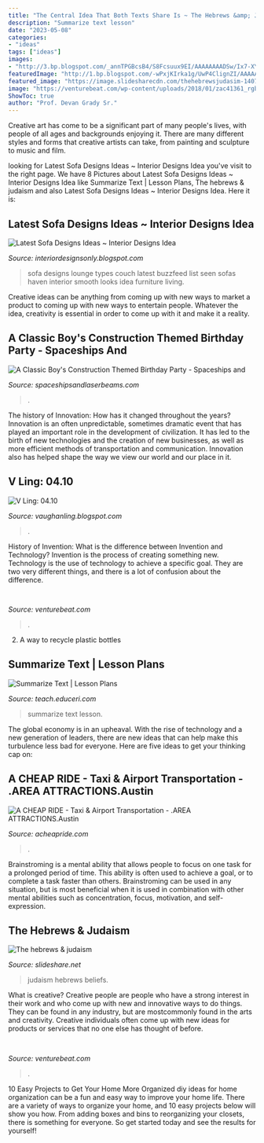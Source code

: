 ```yaml
---
title: "The Central Idea That Both Texts Share Is ~ The Hebrews &amp; Judaism"
description: "Summarize text lesson"
date: "2023-05-08"
categories:
- "ideas"
tags: ["ideas"]
images:
- "http://3.bp.blogspot.com/_annTPGBcsB4/S8Fcsuux9EI/AAAAAAAADSw/Ix7-XYs_jes/s400/190259181KcJVkV_fs.jpg"
featuredImage: "http://1.bp.blogspot.com/-wPxjKIrka1g/UwP4ClignZI/AAAAAAAAAAk/Cy9JR5jfiD8/s1600/Sofa-Bigfoot-Best-Sofa-for-Lounge.png"
featured_image: "https://image.slidesharecdn.com/thehebrewsjudasim-140714183707-phpapp02/95/the-hebrews-judaism-18-638.jpg?cb=1405363081"
image: "https://venturebeat.com/wp-content/uploads/2018/01/zac41361_rgb.jpg?w=800"
ShowToc: true
author: "Prof. Devan Grady Sr."
---
```



Creative art has come to be a significant part of many people's lives, with people of all ages and backgrounds enjoying it. There are many different styles and forms that creative artists can take, from painting and sculpture to music and film.

	

		
looking for Latest Sofa Designs Ideas ~ Interior Designs Idea you've visit to the right page. We have 8 Pictures about Latest Sofa Designs Ideas ~ Interior Designs Idea like Summarize Text | Lesson Plans, The hebrews &amp; judaism and also Latest Sofa Designs Ideas ~ Interior Designs Idea. Here it is:
		
    
## Latest Sofa Designs Ideas ~ Interior Designs Idea

<img loading=lazy src="http://1.bp.blogspot.com/-wPxjKIrka1g/UwP4ClignZI/AAAAAAAAAAk/Cy9JR5jfiD8/s1600/Sofa-Bigfoot-Best-Sofa-for-Lounge.png" onerror="this.onerror=null;this.src='https://tse1.mm.bing.net/th?id=OIP.BAlPF_L22Br7abDzAn82_wHaFS&amp;pid=15.1';" alt="Latest Sofa Designs Ideas ~ Interior Designs Idea">

_Source: interiordesignsonly.blogspot.com_

>sofa designs lounge types couch latest buzzfeed list seen sofas haven interior smooth looks idea furniture living. 

	

Creative ideas can be anything from coming up with new ways to market a product to coming up with new ways to entertain people. Whatever the idea, creativity is essential in order to come up with it and make it a reality.

    
## A Classic Boy&#039;s Construction Themed Birthday Party - Spaceships And

<img loading=lazy src="https://spaceshipsandlaserbeams.com/wp-content/uploads/2015/09/construction-birthday-party-ideas-for-boys.jpg" onerror="this.onerror=null;this.src='https://tse1.mm.bing.net/th?id=OIP.yuQDS7gBGUA30EWQisW7DQHaLH&amp;pid=15.1';" alt="A Classic Boy&#039;s Construction Themed Birthday Party - Spaceships and">

_Source: spaceshipsandlaserbeams.com_

>. 

	

The history of Innovation: How has it changed throughout the years?
Innovation is an often unpredictable, sometimes dramatic event that has played an important role in the development of civilization. It has led to the birth of new technologies and the creation of new businesses, as well as more efficient methods of transportation and communication. Innovation also has helped shape the way we view our world and our place in it.

    
## V Ling: 04.10

<img loading=lazy src="http://3.bp.blogspot.com/_annTPGBcsB4/S8Fcsuux9EI/AAAAAAAADSw/Ix7-XYs_jes/s400/190259181KcJVkV_fs.jpg" onerror="this.onerror=null;this.src='https://tse3.mm.bing.net/th?id=OIP.8BVHISsbPNIT91UnsRh4GgAAAA&amp;pid=15.1';" alt="V Ling: 04.10">

_Source: vaughanling.blogspot.com_

>. 

	

History of Invention: What is the difference between Invention and Technology?
Invention is the process of creating something new. Technology is the use of technology to achieve a specific goal. They are two very different things, and there is a lot of confusion about the difference.

    
## 

<img loading=lazy src="https://venturebeat.com/wp-content/uploads/2019/11/IMG_3240-e1573749994803.png?w=241" onerror="this.onerror=null;this.src='https://tse3.mm.bing.net/th?id=OIP.18SuttK3qaZEnl0_bkPofAAAAA&amp;pid=15.1';" alt="">

_Source: venturebeat.com_

>. 

	

2. A way to recycle plastic bottles 

    
## Summarize Text | Lesson Plans

<img loading=lazy src="https://teach.educeri.com/media/product/img/1104__Summarize_Text_Thumb.jpg" onerror="this.onerror=null;this.src='https://tse3.mm.bing.net/th?id=OIP.IslukXM6Eul6qlAaWITXxwHaFj&amp;pid=15.1';" alt="Summarize Text | Lesson Plans">

_Source: teach.educeri.com_

>summarize text lesson. 

	

The global economy is in an upheaval. With the rise of technology and a new generation of leaders, there are new ideas that can help make this turbulence less bad for everyone. Here are five ideas to get your thinking cap on: 

    
## A CHEAP RIDE - Taxi &amp; Airport Transportation - .AREA ATTRACTIONS.Austin

<img loading=lazy src="https://acheapride.com/yahoo_site_admin/assets/images/A_Cheap_Ride_-_Web_Site_Photos_-_Bass_Concert_Hall_-_09-11.241194639_std.jpg" onerror="this.onerror=null;this.src='https://tse3.mm.bing.net/th?id=OIP.TlrDILiZ3p47LH9p77VxPQAAAA&amp;pid=15.1';" alt="A CHEAP RIDE - Taxi &amp; Airport Transportation - .AREA ATTRACTIONS.Austin">

_Source: acheapride.com_

>. 

	

Brainstroming is a mental ability that allows people to focus on one task for a prolonged period of time. This ability is often used to achieve a goal, or to complete a task faster than others. Brainstroming can be used in any situation, but is most beneficial when it is used in combination with other mental abilities such as concentration, focus, motivation, and self-expression.

    
## The Hebrews &amp; Judaism

<img loading=lazy src="https://image.slidesharecdn.com/thehebrewsjudasim-140714183707-phpapp02/95/the-hebrews-judaism-18-638.jpg?cb=1405363081" onerror="this.onerror=null;this.src='https://tse4.mm.bing.net/th?id=OIP.sd919-h2Dnk1JFIHHDSpfAHaFj&amp;pid=15.1';" alt="The hebrews &amp; judaism">

_Source: slideshare.net_

>judaism hebrews beliefs. 

	

What is creative?
Creative people are people who have a strong interest in their work and who come up with new and innovative ways to do things. They can be found in any industry, but are mostcommonly found in the arts and creativity. Creative individuals often come up with new ideas for products or services that no one else has thought of before.

    
## 

<img loading=lazy src="https://venturebeat.com/wp-content/uploads/2018/01/zac41361_rgb.jpg?w=800" onerror="this.onerror=null;this.src='https://tse4.mm.bing.net/th?id=OIP.J2ZubWp3pAFTO0RZTCCAuQHaE7&amp;pid=15.1';" alt="">

_Source: venturebeat.com_

>. 

	

10 Easy Projects to Get Your Home More Organized
diy ideas for home organization can be a fun and easy way to improve your home life. There are a variety of ways to organize your home, and 10 easy projects below will show you how. From adding boxes and bins to reorganizing your closets, there is something for everyone. So get started today and see the results for yourself!

